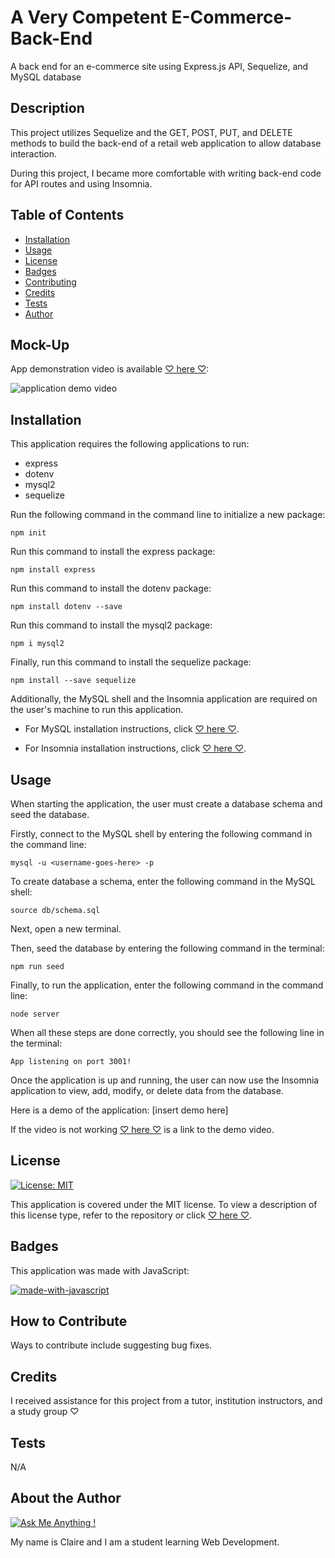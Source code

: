 # A Very Competent E-Commerce-Back-End
A back end for an e-commerce site using Express.js API, Sequelize, and MySQL database

## Description

This project utilizes Sequelize and the GET, POST, PUT, and DELETE methods to build the back-end of a retail web application to allow database interaction.

During this project, I became more comfortable with writing back-end code for API routes and using Insomnia.

## Table of Contents

- [Installation](#installation)
- [Usage](#usage)
- [License](#license)
- [Badges](#badges)
- [Contributing](#how-to-contribute)
- [Credits](#credits)
- [Tests](#tests)
- [Author](#about-the-author)

## Mock-Up

App demonstration video is available [♡ here ♡](https://streamable.com/47d79r):

![application demo video](./assets/demonstration/e-commerce%20back-end%20demo.gif)

## Installation

This application requires the following applications to run:
* express
* dotenv
* mysql2
* sequelize

Run the following command in the command line to initialize a new package:
~~~
npm init
~~~

Run this command to install the express package:
~~~
npm install express
~~~

Run this command to install the dotenv package:
~~~
npm install dotenv --save
~~~

Run this command to install the mysql2 package:
~~~
npm i mysql2
~~~

Finally, run this command to install the sequelize package:
~~~
npm install --save sequelize
~~~

Additionally, the MySQL shell and the Insomnia application are required on the user's machine to run this application.

- For MySQL installation instructions, click [♡ here ♡](https://dev.mysql.com/doc/refman/8.0/en/installing.html).

- For Insomnia installation instructions, click [♡ here ♡](https://docs.insomnia.rest/insomnia/install).

## Usage

When starting the application, the user must create a database schema and seed the database. 

Firstly, connect to the MySQL shell by entering the following command in the command line:
~~~
mysql -u <username-goes-here> -p
~~~

To create database a schema, enter the following command in the MySQL shell:
~~~
source db/schema.sql
~~~

Next, open a new terminal.

Then, seed the database by entering the following command in the terminal:
~~~
npm run seed
~~~

Finally, to run the application, enter the following command in the command line:
~~~
node server
~~~

When all these steps are done correctly, you should see the following line in the terminal:
~~~
App listening on port 3001!
~~~

Once the application is up and running, the user can now use the Insomnia application to view, add, modify, or delete data from the database.

Here is a demo of the application: [insert demo here]

If the video is not working [♡ here ♡](https://app.castify.com/view/8d899e0c-4a1d-4180-a0c6-5c10e9c3479f) is a link to the demo video.

## License
[![License: MIT](https://img.shields.io/badge/License-MIT-yellow.svg)](https://opensource.org/licenses/MIT)

This application is covered under the MIT license.
To view a description of this license type, refer to the repository or click [♡ here ♡](https://opensource.org/licenses/MIT).

## Badges

This application was made with JavaScript:

[![made-with-javascript](https://img.shields.io/badge/Made%20with-JavaScript-1f425f.svg)](https://www.javascript.com)

## How to Contribute

Ways to contribute include suggesting bug fixes.

## Credits

I received assistance for this project from a tutor, institution instructors, and a study group ♡

## Tests

N/A

## About the Author

[![Ask Me Anything !](https://img.shields.io/badge/Ask%20me-anything-1abc9c.svg)](https://GitHub.com/Naereen/ama)

My name is Claire and I am a student learning Web Development.

